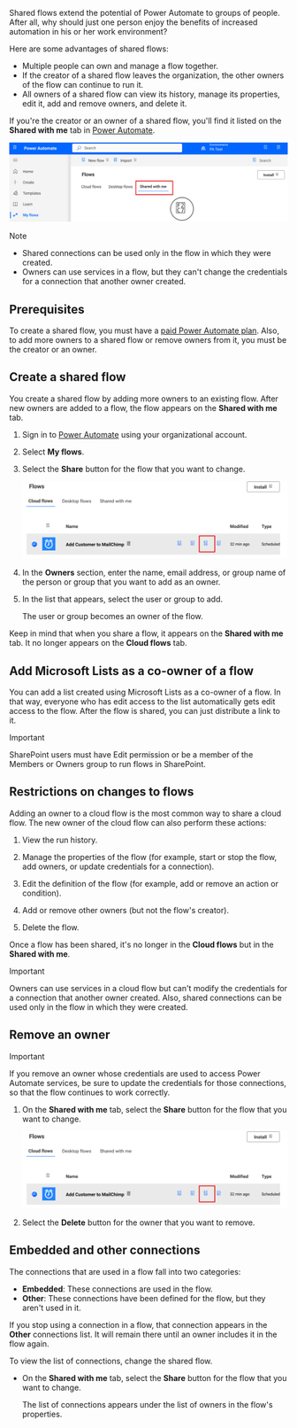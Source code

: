 Shared flows extend the potential of Power Automate to groups of people. After all, why should just one person enjoy the benefits of increased automation in his or her work environment?

Here are some advantages of shared flows:

- Multiple people can own and manage a flow together.
- If the creator of a shared flow leaves the organization, the other owners of the flow can continue to run it.
- All owners of a shared flow can view its history, manage its properties, edit it, add and remove owners, and delete it.

If you're the creator or an owner of a shared flow, you'll find it listed on the **Shared with me** tab in [Power Automate](https://flow.microsoft.com).

![Screenshot of Power Automate on the My flows page with the Shared with me tab highlighted.](../media/shared.svg)

> [!NOTE]
> - Shared connections can be used only in the flow in which they were created.
> - Owners can use services in a flow, but they can't change the credentials for a connection that another owner created.

## Prerequisites

To create a shared flow, you must have a [paid Power Automate plan](https://flow.microsoft.com/pricing/). Also, to add more owners to a shared flow or remove owners from it, you must be the creator or an owner.

## Create a shared flow

You create a shared flow by adding more owners to an existing flow. After new owners are added to a flow, the flow appears on the **Shared with me** tab.

1. Sign in to [Power Automate](https://flow.microsoft.com) using your organizational account.

1. Select **My flows**.

1. Select the **Share** button for the flow that you want to change.

    ![Screenshot of the share button.](../media/flow-share.svg)

1. In the **Owners** section, enter the name, email address, or group name of the person or group that you want to add as an owner.

1. In the list that appears, select the user or group to add.

    The user or group becomes an owner of the flow.

Keep in mind that when you share a flow, it appears on the **Shared with me** tab. It no longer appears on the **Cloud flows** tab.

## Add Microsoft Lists as a co-owner of a flow

You can add a list created using Microsoft Lists as a co-owner of a flow. In that way, everyone who has edit access to the list automatically gets edit access to the flow. After the flow is shared, you can just distribute a link to it.

> [!IMPORTANT]
>SharePoint users must have Edit permission or be a member of the Members or Owners group to run flows in SharePoint.

## Restrictions on changes to flows

Adding an owner to a cloud flow is the most common way to share a cloud flow. The new owner of the cloud flow can also perform these actions:

1. View the run history.

1. Manage the properties of the flow (for example, start or stop the flow, add owners, or update credentials for a connection).

1. Edit the definition of the flow (for example, add or remove an action or condition).

1. Add or remove other owners (but not the flow's creator).

1. Delete the flow.

Once a flow has been shared, it's no longer in the **Cloud flows** but in the **Shared with me**.

> [!IMPORTANT]
> Owners can use services in a cloud flow but can't modify the credentials for a connection that another owner created. Also, shared connections can be used only in the flow in which they were created.

## Remove an owner

> [!IMPORTANT]
> If you remove an owner whose credentials are used to access Power Automate services, be sure to update the credentials for those connections, so that the flow continues to work correctly.

1. On the **Shared with me** tab, select the **Share** button for the flow that you want to change.

    ![Screenshot of the share button.](../media/flow-share.svg)

1. Select the **Delete** button for the owner that you want to remove.

## Embedded and other connections

The connections that are used in a flow fall into two categories:

- **Embedded**: These connections are used in the flow.
- **Other**: These connections have been defined for the flow, but they aren't used in it.

If you stop using a connection in a flow, that connection appears in the **Other** connections list. It will remain there until an owner includes it in the flow again.

To view the list of connections, change the shared flow.

- On the **Shared with me** tab, select the **Share** button for the flow that you want to change.

    The list of connections appears under the list of owners in the flow's properties.
